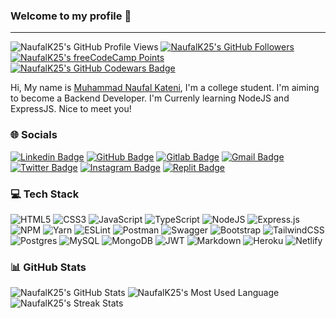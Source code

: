 ### Welcome to my profile 👋

---

<!-- Badges -->

![NaufalK25's GitHub Profile Views](https://komarev.com/ghpvc/?username=NaufalK25)
[![NaufalK25's GitHub Followers](https://img.shields.io/github/followers/NaufalK25?label=Followers&style=social)](https://github.com/NaufalK25?tab=followers)
[![NaufalK25's freeCodeCamp Points](https://img.shields.io/freecodecamp/points/naufalk?label=Points&style=social&logo=freecodecamp)](https://www.freecodecamp.org/NaufalK)
[![NaufalK25's GitHub Codewars Badge](https://www.codewars.com/users/NaufalK/badges/micro)](https://www.codewars.com/users/NaufalK)

<!-- Summary -->

Hi, My name is [Muhammad Naufal Kateni](https://muhammad-naufal-kateni.herokuapp.com/), I'm a college student. I'm aiming to become a Backend Developer. I'm Currenly learning NodeJS and ExpressJS. Nice to meet you!

<!-- Socials -->

### 🌐 Socials

[![Linkedin Badge](https://img.shields.io/badge/-Muhammad%20Naufal%20Kateni-0072b1?style=flat&logo=linkedin)](https://www.linkedin.com/in/muhammad-naufal-kateni-10065420a//)
[![GitHub Badge](https://img.shields.io/badge/-NaufalK25-0d1117?style=flat&logo=github)](https://github.com/NaufalK25)
[![Gitlab Badge](https://img.shields.io/badge/-NaufalK25-292961?style=flat&logo=gitlab)](https://gitlab.com/NaufalK25)
[![Gmail Badge](https://img.shields.io/badge/-naufalkateni2001@gmail.com-c14438?style=flat&logo=gmail&logoColor=white)](mailto:naufalkateni2001@gmail.com)
[![Twitter Badge](https://img.shields.io/badge/-NaufalK2511-1d9bf0?style=flat&logo=twitter&logoColor=white)](https://twitter.com/NaufalK2511)
[![Instagram Badge](https://img.shields.io/badge/-naufalkateni-bf3a96?style=flat&logo=instagram&logoColor=white)](https://www.instagram.com/naufalkateni/)
[![Replit Badge](https://img.shields.io/badge/-@NaufalK25-1c2333?style=flat&logo=replit)](https://replit.com/@NaufalK25)

<!-- Tech Stack -->

### 💻 Tech Stack

![HTML5](https://img.shields.io/badge/html5-%23E34F26.svg?style=for-the-badge&logo=html5&logoColor=white)
![CSS3](https://img.shields.io/badge/css3-%231572B6.svg?style=for-the-badge&logo=css3&logoColor=white)
![JavaScript](https://img.shields.io/badge/javascript-%23323330.svg?style=for-the-badge&logo=javascript&logoColor=%23F7DF1E)
![TypeScript](https://img.shields.io/badge/typescript-%23007ACC.svg?style=for-the-badge&logo=typescript&logoColor=white)
![NodeJS](https://img.shields.io/badge/node.js-6DA55F?style=for-the-badge&logo=node.js&logoColor=white)
![Express.js](https://img.shields.io/badge/express.js-%23404d59.svg?style=for-the-badge&logo=express&logoColor=%2361DAFB)
![NPM](https://img.shields.io/badge/NPM-%23000000.svg?style=for-the-badge&logo=npm&logoColor=white)
![Yarn](https://img.shields.io/badge/yarn-%232C8EBB.svg?style=for-the-badge&logo=yarn&logoColor=white)
![ESLint](https://img.shields.io/badge/ESLint-4B3263?style=for-the-badge&logo=eslint&logoColor=white)
![Postman](https://img.shields.io/badge/Postman-FF6C37?style=for-the-badge&logo=postman&logoColor=white)
![Swagger](https://img.shields.io/badge/-Swagger-%23Clojure?style=for-the-badge&logo=swagger&logoColor=white)
![Bootstrap](https://img.shields.io/badge/bootstrap-%23563D7C.svg?style=for-the-badge&logo=bootstrap&logoColor=white)
![TailwindCSS](https://img.shields.io/badge/tailwindcss-%2338B2AC.svg?style=for-the-badge&logo=tailwind-css&logoColor=white)
![Postgres](https://img.shields.io/badge/postgres-%23316192.svg?style=for-the-badge&logo=postgresql&logoColor=white)
![MySQL](https://img.shields.io/badge/mysql-%2300f.svg?style=for-the-badge&logo=mysql&logoColor=white)
![MongoDB](https://img.shields.io/badge/MongoDB-%234ea94b.svg?style=for-the-badge&logo=mongodb&logoColor=white)
![JWT](https://img.shields.io/badge/JWT-black?style=for-the-badge&logo=JSON%20web%20tokens)
![Markdown](https://img.shields.io/badge/markdown-%23000000.svg?style=for-the-badge&logo=markdown&logoColor=white)
![Heroku](https://img.shields.io/badge/heroku-%23430098.svg?style=for-the-badge&logo=heroku&logoColor=white)
![Netlify](https://img.shields.io/badge/netlify-%23000000.svg?style=for-the-badge&logo=netlify&logoColor=#00C7B7)

<!-- GitHub Stats -->

### 📊 GitHub Stats

<!-- Stats from https://github-readme-stats.vercel.app -->

![NaufalK25's GitHub Stats](https://github-readme-stats.vercel.app/api?username=NaufalK25&show_icons=true&hide_border=true&include_all_commits=true&theme=react&custom_title=NaufalK25's%20GitHub%20Stats)
![NaufalK25's Most Used Language](https://github-readme-stats.vercel.app/api/top-langs/?username=NaufalK25&theme=react&show_icons=true&layout=compact&hide_border=true&langs_count=8&custom_title=NaufalK25's%20Most%20Used%20Languages)
![NaufalK25's Streak Stats](https://github-readme-streak-stats.herokuapp.com?user=NaufalK25&theme=react&hide_border=true&date_format=j%20M%5B%20Y%5D)

<!-- Stats from GitHub -->
<!-- ![Naufal's GitHub Stats](https://github-readme-stats.vercel.app/api?username=NaufalK25&theme=dark&show_icons=true&hide_border=false)
![Naufal's Most Used Language](https://github-readme-stats.vercel.app/api/top-langs/?username=NaufalK25&theme=dark&show_icons=true&layout=compact) -->
